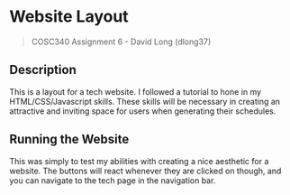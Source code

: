 # Website Layout
> COSC340 Assignment 6 - David Long (dlong37)

## Description
This is a layout for a tech website. I followed a tutorial to hone in my HTML/CSS/Javascript skills. These skills will be necessary in creating an attractive and inviting space for users when generating their schedules.

## Running the Website
This was simply to test my abilities with creating a nice aesthetic for a website. The buttons will react whenever they are clicked on though, and you can navigate to the tech page in the navigation bar.